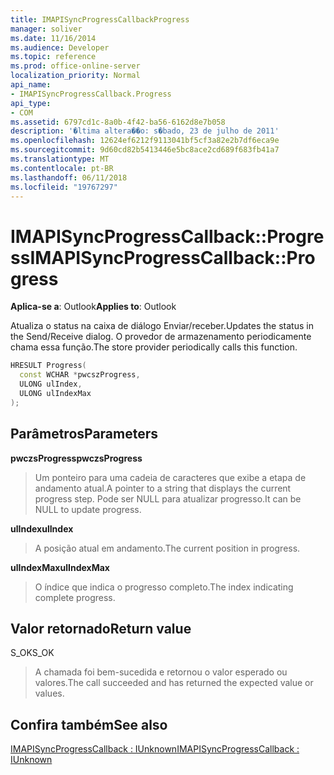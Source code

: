 ```yaml
---
title: IMAPISyncProgressCallbackProgress
manager: soliver
ms.date: 11/16/2014
ms.audience: Developer
ms.topic: reference
ms.prod: office-online-server
localization_priority: Normal
api_name:
- IMAPISyncProgressCallback.Progress
api_type:
- COM
ms.assetid: 6797cd1c-8a0b-4f42-ba56-6162d8e7b058
description: '�ltima altera��o: s�bado, 23 de julho de 2011'
ms.openlocfilehash: 12624ef6212f9113041bf5cf3a82e2b7df6eca9e
ms.sourcegitcommit: 9d60cd82b5413446e5bc8ace2cd689f683fb41a7
ms.translationtype: MT
ms.contentlocale: pt-BR
ms.lasthandoff: 06/11/2018
ms.locfileid: "19767297"
---
```

# <a name="imapisyncprogresscallbackprogress"></a><span data-ttu-id="5fc67-103">IMAPISyncProgressCallback::Progress</span><span class="sxs-lookup"><span data-stu-id="5fc67-103">IMAPISyncProgressCallback::Progress</span></span>

  
  
<span data-ttu-id="5fc67-104">**Aplica-se a**: Outlook</span><span class="sxs-lookup"><span data-stu-id="5fc67-104">**Applies to**: Outlook</span></span> 
  
<span data-ttu-id="5fc67-105">Atualiza o status na caixa de diálogo Enviar/receber.</span><span class="sxs-lookup"><span data-stu-id="5fc67-105">Updates the status in the Send/Receive dialog.</span></span> <span data-ttu-id="5fc67-106">O provedor de armazenamento periodicamente chama essa função.</span><span class="sxs-lookup"><span data-stu-id="5fc67-106">The store provider periodically calls this function.</span></span>
  
```cpp
HRESULT Progress(
  const WCHAR *pwcszProgress, 
  ULONG ulIndex, 
  ULONG ulIndexMax
);
```

## <a name="parameters"></a><span data-ttu-id="5fc67-107">Parâmetros</span><span class="sxs-lookup"><span data-stu-id="5fc67-107">Parameters</span></span>

 <span data-ttu-id="5fc67-108">**pwczsProgress**</span><span class="sxs-lookup"><span data-stu-id="5fc67-108">**pwczsProgress**</span></span>
  
> <span data-ttu-id="5fc67-109">Um ponteiro para uma cadeia de caracteres que exibe a etapa de andamento atual.</span><span class="sxs-lookup"><span data-stu-id="5fc67-109">A pointer to a string that displays the current progress step.</span></span> <span data-ttu-id="5fc67-110">Pode ser NULL para atualizar progresso.</span><span class="sxs-lookup"><span data-stu-id="5fc67-110">It can be NULL to update progress.</span></span>
    
 <span data-ttu-id="5fc67-111">**ulIndex**</span><span class="sxs-lookup"><span data-stu-id="5fc67-111">**ulIndex**</span></span>
  
> <span data-ttu-id="5fc67-112">A posição atual em andamento.</span><span class="sxs-lookup"><span data-stu-id="5fc67-112">The current position in progress.</span></span>
    
 <span data-ttu-id="5fc67-113">**ulIndexMax**</span><span class="sxs-lookup"><span data-stu-id="5fc67-113">**ulIndexMax**</span></span>
  
> <span data-ttu-id="5fc67-114">O índice que indica o progresso completo.</span><span class="sxs-lookup"><span data-stu-id="5fc67-114">The index indicating complete progress.</span></span>
    
## <a name="return-value"></a><span data-ttu-id="5fc67-115">Valor retornado</span><span class="sxs-lookup"><span data-stu-id="5fc67-115">Return value</span></span>

<span data-ttu-id="5fc67-116">S_OK</span><span class="sxs-lookup"><span data-stu-id="5fc67-116">S_OK</span></span> 
  
> <span data-ttu-id="5fc67-117">A chamada foi bem-sucedida e retornou o valor esperado ou valores.</span><span class="sxs-lookup"><span data-stu-id="5fc67-117">The call succeeded and has returned the expected value or values.</span></span>
    
## <a name="see-also"></a><span data-ttu-id="5fc67-118">Confira também</span><span class="sxs-lookup"><span data-stu-id="5fc67-118">See also</span></span>



[<span data-ttu-id="5fc67-119">IMAPISyncProgressCallback : IUnknown</span><span class="sxs-lookup"><span data-stu-id="5fc67-119">IMAPISyncProgressCallback : IUnknown</span></span>](imapisyncprogresscallbackiunknown.md)

